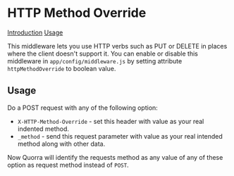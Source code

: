 # HTTP Method Override

[Introduction](#introduction)
[Usage](#usage)

This middleware lets you use HTTP verbs such as PUT or DELETE in places where the client doesn't support it. You can
enable or disable this middleware in `app/config/middleware.js` by setting attribute `httpMethodOverride` to boolean
value.

## Usage

Do a POST request with any of the following option:

 - `X-HTTP-Method-Override` - set this header with value as your real indented method.
 - `_method` - send this request parameter with value as your real intended method along with other data.

 Now Quorra will identify the requests method as any value of any of these option as request method instead of `POST`.


